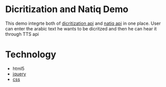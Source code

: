 
# Dicritization and Natiq Demo
This demo integrte both of [dicritization api](https://farasa.qcri.org/diacritization/) and [natiq api](https://tts.qcri.org/) in one place. User can enter the arabic text he wants to be dicritzed and then he can hear it through TTS api
# Technology
* html5
* [jquery](https://jquery.com/)
* [css](https://tailwindcomponents.com/)






